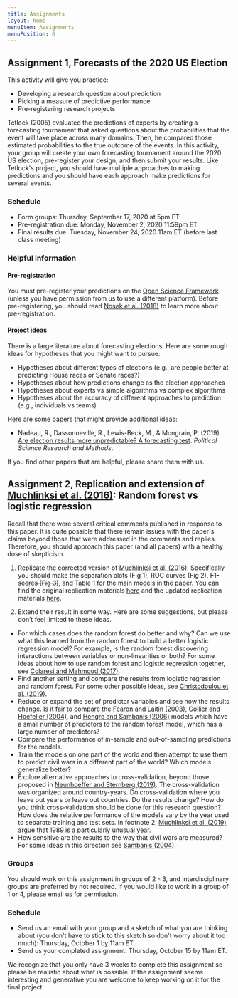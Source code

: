 ```yaml
---
title: Assignments
layout: home
menuItem: Assignments
menuPosition: 6
---
```


## Assignment 1, Forecasts of the 2020 US Election

This activity will give you practice:
- Developing a research question about prediction
- Picking a measure of predictive performance
- Pre-registering research projects

Tetlock (2005) evaluated the predictions of experts by creating a forecasting tournament that asked questions about the probabilities that the event will take place across many domains. Then, he compared those estimated probabilities to the true outcome of the events. In this activity, your group will create your own forecasting tournament around the 2020 US election, pre-register your design, and then submit your results. Like Tetlock's project, you should have multiple approaches to making predictions and you should have each approach make predictions for several events.

### Schedule

- Form groups: Thursday, September 17, 2020 at 5pm ET
- Pre-registration due: Monday, November 2, 2020 11:59pm ET
- Final results due: Tuesday, November 24, 2020 11am ET (before last class meeting)

### Helpful information


#### Pre-registration

You must pre-register your predictions on the [Open Science Framework](https://osf.io/prereg/) (unless you have permission from us to use a different platform). Before pre-registering, you should read [Nosek et al. (2018)](https://www.pnas.org/content/115/11/2600) to learn more about pre-registration.

#### Project ideas

There is a large literature about forecasting elections. Here are some rough ideas for hypotheses that you might want to pursue:

- Hypotheses about different types of elections (e.g., are people better at predicting House races or Senate races?)
- Hypotheses about how predictions change as the election approaches
- Hypotheses about experts vs simple algorithms vs complex algorithms
- Hypotheses about the accuracy of different approaches to prediction (e.g., individuals vs teams)

Here are some papers that might provide additional ideas:

- Nadeau, R., Dassonneville, R., Lewis-Beck, M., & Mongrain, P. (2019). [Are election results more unpredictable? A forecasting test](https://dx.doi.org/10.1017/psrm.2019.24). _Political Science Research and Methods_.

If you find other papers that are helpful, please share them with us.

## Assignment 2, Replication and extension of [Muchlinksi et al. (2016)](https://doi.org/10.1093/pan/mpv024): Random forest vs logistic regression

Recall that there were several critical comments published in response to this paper. It is quite possible that there remain issues with the paper's claims beyond those that were addressed in the comments and replies. Therefore, you should approach this paper (and all papers) with a healthy dose of skepticism.

1. Replicate the corrected version of [Muchlinksi et al. (2016)](https://doi.org/10.1093/pan/mpv024). Specifically you should make the separation plots (Fig 1), ROC curves (Fig 2), ~~F1-scores (Fig 3)~~, and Table 1 for the main models in the paper. You can find the original replication materials [here](https://dataverse.harvard.edu/dataset.xhtml?persistentId=doi:10.7910/DVN/KRKWK8) and the updated replication materials [here](http://www.davidmuchlinski.com/political-analysis-replication-files/).

2. Extend their result in some way. Here are some suggestions, but please don’t feel limited to these ideas.
- For which cases does the random forest do better and why? Can we use what this learned from the random forest to build a better logistic regression model? For example, is the random forest discovering interactions between variables or non-linearities or both? For some ideas about how to use random forest and logistic regression together, see [Colaresi and Mahmood (2017)](https://doi.org/10.1177/0022343316682065).
- Find another setting and compare the results from logistic regression and random forest. For some other possible ideas, see [Christodoulou et al. (2019)](https://doi.org/10.1016/j.jclinepi.2019.02.004).
- Reduce or expand the set of predictor variables and see how the results change. Is it fair to compare the [Fearon and Laitin (2003)](https://doi.org/10.1017/S0003055403000534), [Collier and Hoefeller (2004)](https://doi.org/10.1093/oep/gpf064), and [Hengre and Sambanis (2006)](https://doi.org/10.1177/0022002706289303) models which have a small number of predictors to the random forest model, which has a large number of predictors?
- Compare the performance of in-sample and out-of-sampling predictions for the models.
- Train the models on one part of the world and then attempt to use them to predict civil wars in a different part of the world? Which models generalize better?
- Explore alternative approaches to cross-validation, beyond those proposed in [Neunhoeffer and Sternberg (2019)](https://doi.org/10.1017/pan.2018.39). The cross-validation was organized around country-years. Do cross-validation where you leave out years or leave out countries. Do the results change? How do you think cross-validation should be done for this research question? How does the relative performance of the models vary by the year used to separate training and test sets. In footnote 2, [Muchlinksi et al. (2019)](https://doi.org/10.1017/pan.2018.45) argue that 1989 is a particularly unusual year.
- How sensitive are the results to the way that civil wars are measured? For some ideas in this direction see [Sambanis (2004)](
https://doi.org/10.1177/0022002704269355).

### Groups

You should work on this assignment in groups of 2 - 3, and interdisciplinary groups are preferred by not required. If you would like to work in a group of 1 or 4, please email us for permission.

### Schedule

- Send us an email with your group and a sketch of what you are thinking about (you don't have to stick to this sketch so don't worry about it too much): Thursday, October 1 by 11am ET.
- Send us your completed assignment:  Thursday, October 15 by 11am ET.

We recognize that you only have 3 weeks to complete this assignment so please be realistic about what is possible. If the assignment seems interesting and generative you are welcome to keep working on it for the final project.
